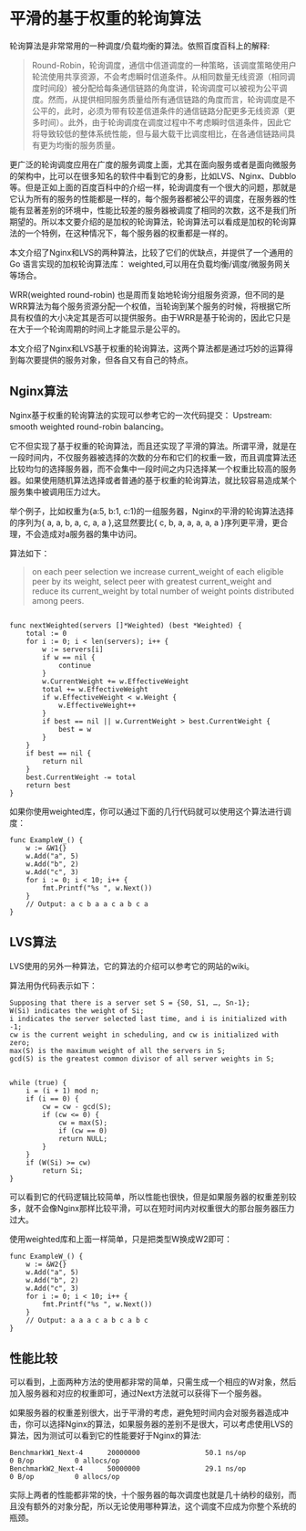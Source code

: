 # 平滑的基于权重的轮询算法


轮询算法是非常常用的一种调度/负载均衡的算法。依照百度百科上的解释:

> Round-Robin，轮询调度，通信中信道调度的一种策略，该调度策略使用户轮流使用共享资源，不会考虑瞬时信道条件。从相同数量无线资源（相同调度时间段）被分配给每条通信链路的角度讲，轮询调度可以被视为公平调度。然而，从提供相同服务质量给所有通信链路的角度而言，轮询调度是不公平的，此时，必须为带有较差信道条件的通信链路分配更多无线资源（更多时间）。此外，由于轮询调度在调度过程中不考虑瞬时信道条件，因此它将导致较低的整体系统性能，但与最大载干比调度相比，在各通信链路间具有更为均衡的服务质量。

更广泛的轮询调度应用在广度的服务调度上面，尤其在面向服务或者是面向微服务的架构中，比可以在很多知名的软件中看到它的身影，比如LVS、Nginx、Dubblo等。但是正如上面的百度百科中的介绍一样，轮询调度有一个很大的问题，那就是它认为所有的服务的性能都是一样的，每个服务器都被公平的调度，在服务器的性能有显著差别的环境中，性能比较差的服务器被调度了相同的次数，这不是我们所期望的。所以本文要介绍的是加权的轮询算法，轮询算法可以看成是加权的轮询算法的一个特例，在这种情况下，每个服务器的权重都是一样的。

本文介绍了Nginx和LVS的两种算法，比较了它们的优缺点，并提供了一个通用的 Go 语言实现的加权轮询算法库： weighted,可以用在负载均衡/调度/微服务网关等场合。

WRR(weighted round-robin) 也是周而复始地轮询分组服务资源，但不同的是WRR算法为每个服务资源分配一个权值，当轮询到某个服务的时候，将根据它所具有权值的大小决定其是否可以提供服务。由于WRR是基于轮询的，因此它只是在大于一个轮询周期的时间上才能显示是公平的。

本文介绍了Nginx和LVS基于权重的轮询算法，这两个算法都是通过巧妙的运算得到每次要提供的服务对象，但各自又有自己的特点。

## Nginx算法

Nginx基于权重的轮询算法的实现可以参考它的一次代码提交： Upstream: smooth weighted round-robin balancing。

它不但实现了基于权重的轮询算法，而且还实现了平滑的算法。所谓平滑，就是在一段时间内，不仅服务器被选择的次数的分布和它们的权重一致，而且调度算法还比较均匀的选择服务器，而不会集中一段时间之内只选择某一个权重比较高的服务器。如果使用随机算法选择或者普通的基于权重的轮询算法，就比较容易造成某个服务集中被调用压力过大。

举个例子，比如权重为{a:5, b:1, c:1)的一组服务器，Nginx的平滑的轮询算法选择的序列为{ a, a, b, a, c, a, a },这显然要比{ c, b, a, a, a, a, a }序列更平滑，更合理，不会造成对a服务器的集中访问。

算法如下：

> on each peer selection we increase current_weight of each eligible peer by its weight, select peer with greatest current_weight and reduce its current_weight by total number of weight points distributed
among peers.
```

func nextWeighted(servers []*Weighted) (best *Weighted) {
	total := 0
	for i := 0; i < len(servers); i++ {
		w := servers[i]
		if w == nil {
			continue
		}
		w.CurrentWeight += w.EffectiveWeight
		total += w.EffectiveWeight
		if w.EffectiveWeight < w.Weight {
			w.EffectiveWeight++
		}
		if best == nil || w.CurrentWeight > best.CurrentWeight {
			best = w
		}
	}
	if best == nil {
		return nil
	}
	best.CurrentWeight -= total
	return best
}
```

如果你使用weighted库，你可以通过下面的几行代码就可以使用这个算法进行调度：

```
func ExampleW_() {
	w := &W1{}
	w.Add("a", 5)
	w.Add("b", 2)
	w.Add("c", 3)
	for i := 0; i < 10; i++ {
		fmt.Printf("%s ", w.Next())
	}
	// Output: a c b a a c a b c a
}
```

## LVS算法

LVS使用的另外一种算法，它的算法的介绍可以参考它的网站的wiki。

算法用伪代码表示如下：

```
Supposing that there is a server set S = {S0, S1, …, Sn-1};
W(Si) indicates the weight of Si;
i indicates the server selected last time, and i is initialized with -1;
cw is the current weight in scheduling, and cw is initialized with zero; 
max(S) is the maximum weight of all the servers in S;
gcd(S) is the greatest common divisor of all server weights in S;


while (true) {
    i = (i + 1) mod n;
    if (i == 0) {
        cw = cw - gcd(S); 
        if (cw <= 0) {
            cw = max(S);
            if (cw == 0)
            return NULL;
        }
    } 
    if (W(Si) >= cw) 
        return Si;
}
```

可以看到它的代码逻辑比较简单，所以性能也很快，但是如果服务器的权重差别较多，就不会像Nginx那样比较平滑，可以在短时间内对权重很大的那台服务器压力过大。

使用weighted库和上面一样简单，只是把类型W换成W2即可：

```
func ExampleW_() {
	w := &W2{}
	w.Add("a", 5)
	w.Add("b", 2)
	w.Add("c", 3)
	for i := 0; i < 10; i++ {
		fmt.Printf("%s ", w.Next())
	}
	// Output: a a a c a b c a b c
}
```

## 性能比较

可以看到，上面两种方法的使用都非常的简单，只需生成一个相应的W对象，然后加入服务器和对应的权重即可，通过Next方法就可以获得下一个服务器。

如果服务器的权重差别很大，出于平滑的考虑，避免短时间内会对服务器造成冲击，你可以选择Nginx的算法，如果服务器的差别不是很大，可以考虑使用LVS的算法，因为测试可以看到它的性能要好于Nginx的算法:

```
BenchmarkW1_Next-4      20000000                50.1 ns/op             0 B/op          0 allocs/op
BenchmarkW2_Next-4      50000000                29.1 ns/op             0 B/op          0 allocs/op
```

实际上两者的性能都非常的快，十个服务器的每次调度也就是几十纳秒的级别，而且没有额外的对象分配，所以无论使用哪种算法，这个调度不应成为你整个系统的瓶颈。